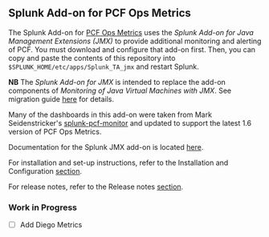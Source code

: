 ## Splunk Add-on for PCF Ops Metrics

The Splunk Add-on for [PCF Ops Metrics](https://network.pivotal.io/products/ops-metrics) uses the *Splunk Add-on for Java Management Extensions (JMX)* to provide additional monitoring and alerting of PCF. You must download and configure that add-on first. Then, you can copy and paste the contents of this repository into `$SPLUNK_HOME/etc/apps/Splunk_TA_jmx` and restart Splunk.

__NB__ The *Splunk Add-on for JMX* is intended to replace the add-on components of *Monitoring of Java Virtual Machines with JMX*. See migration guide [here](http://docs.splunk.com/Documentation/AddOns/latest/JMX/Releasehistory) for details.

Many of the dashboards in this add-on were taken from Mark Seidenstricker's [splunk-pcf-monitor](https://github.com/mjseid/splunk-pcf-monitor) and updated to support the latest 1.6 version of PCF Ops Metrics.

Documentation for the Splunk JMX add-on is located [here](http://docs.splunk.com/Documentation/AddOns/latest/JMX/About).

For installation and set-up instructions, refer to the Installation and Configuration [section](http://docs.splunk.com/Documentation/AddOns/latest/JMX/Hardwareandsoftwarerequirements).

For release notes, refer to the Release notes [section](http://docs.splunk.com/Documentation/AddOns/latest/JMX/Releasenotes).

### Work in Progress
- [ ] Add Diego Metrics


